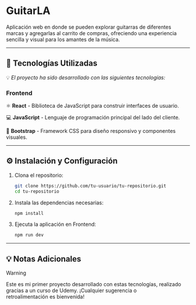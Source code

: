 # GuitarLA
Aplicación web en donde se pueden explorar guitarras de diferentes marcas y agregarlas al carrito de compras, ofreciendo una experiencia sencilla y visual para los amantes de la música.

---

## 🚀 Tecnologías Utilizadas
💡 *El proyecto ha sido desarrollado con las siguientes tecnologías:*

### Frontend
⚛ **React** - Biblioteca de JavaScript para construir interfaces de usuario.

💻 **JavaScript** - Lenguaje de programación principal del lado del cliente.

🎨 **Bootstrap** - Framework CSS para diseño responsivo y componentes visuales.

---

## ⚙ Instalación y Configuración  

1. Clona el repositorio:  

    ```bash
   git clone https://github.com/tu-usuario/tu-repositorio.git
   cd tu-repositorio

2. Instala las dependencias necesarias:
    ```bash
   npm install

3. Ejecuta la aplicación en Frontend:
    ```bash
   npm run dev
---

## 💡 Notas Adicionales

> [!WARNING] 
>  Este es mi primer proyecto desarrollado con estas tecnologías, realizado gracias a un curso de Udemy. ¡Cualquier sugerencia o retroalimentación es bienvenida!
